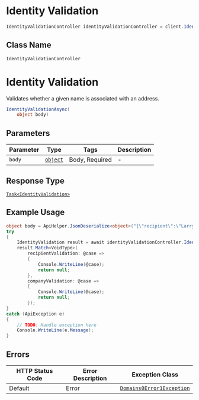 # Identity Validation

```csharp
IdentityValidationController identityValidationController = client.IdentityValidationController;
```

## Class Name

`IdentityValidationController`


# Identity Validation

Validates whether a given name is associated with an address.

```csharp
IdentityValidationAsync(
    object body)
```

## Parameters

| Parameter | Type | Tags | Description |
|  --- | --- | --- | --- |
| `body` | [`object`](../../doc/models/m-object-enum.md) | Body, Required | - |

## Response Type

[`Task<IdentityValidation>`](../../doc/models/containers/identity-validation.md)

## Example Usage

```csharp
object body = ApiHelper.JsonDeserialize<object>("{\"recipient\":\"Larry Lobster\",\"primary_line\":\"210 King St.\",\"secondary_line\":\"\",\"city\":\"San Francisco\",\"state\":\"CA\",\"zip_code\":\"94107\"}");
try
{
    IdentityValidation result = await identityValidationController.IdentityValidationAsync(body);
    result.Match<VoidType>(
        recipientValidation: @case =>
        {
            Console.WriteLine(@case);
            return null;
        },
        companyValidation: @case =>
        {
            Console.WriteLine(@case);
            return null;
        });
}
catch (ApiException e)
{
    // TODO: Handle exception here
    Console.WriteLine(e.Message);
}
```

## Errors

| HTTP Status Code | Error Description | Exception Class |
|  --- | --- | --- |
| Default | Error | [`Domains0Error1Exception`](../../doc/models/domains-0-error-1-exception.md) |

